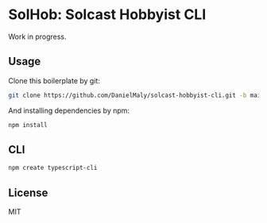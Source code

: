 # SolHob: Solcast Hobbyist CLI

Work in progress.

## Usage

Clone this boilerplate by git:

```bash
git clone https://github.com/DanielMaly/solcast-hobbyist-cli.git -b main --depth 1
```

And installing dependencies by npm:

```bash
npm install
```

## CLI


```bash
npm create typescript-cli
```

## License

MIT

